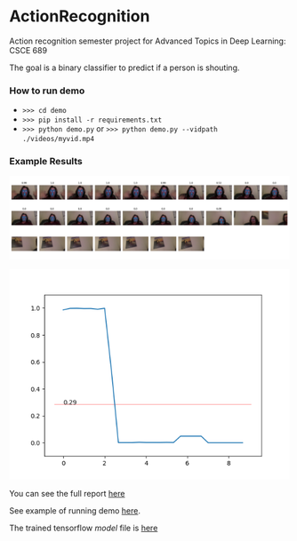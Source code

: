 # ActionRecognition
Action recognition semester project for Advanced Topics in Deep Learning: CSCE 689

The goal is a binary classifier to predict if a person is shouting.

### How to run demo

- `>>> cd demo`
- `>>> pip install -r requirements.txt`
- `>>> python demo.py` or `>>> python demo.py --vidpath ./videos/myvid.mp4`

### Example Results
![demo gif](./demo/results/demo_frames.png)

![demo graph](./demo/results/demo.png)

You can see the full report [here](https://github.com/josiahcoad/ActionRecognition/blob/master/689%20Report%203.pdf)

See example of running demo [here](https://youtu.be/Yi-h_lC-KSg).

The trained tensorflow *model* file is [here](https://github.com/josiahcoad/ActionRecognition/blob/master/demo/assets/model.h5)
